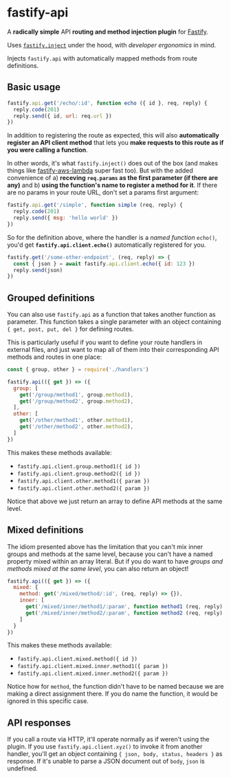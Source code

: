 # fastify-api

A **radically simple** API **routing and method injection plugin** for [Fastify](https://fastify.io).

Uses [`fastify.inject`](https://github.com/fastify/light-my-request) under the hood, with _developer ergonomics_ in mind.

Injects `fastify.api` with automatically mapped methods from route definitions.

## Basic usage

```js
fastify.api.get('/echo/:id', function echo ({ id }, req, reply) {
  reply.code(201)
  reply.send({ id, url: req.url })
})
```

In addition to registering the route as expected, this will also **automatically register an API client method** that lets you **make requests to this route as if you were calling a function**. 

In other words, it's what `fastify.inject()` does out of the box (and makes things like [fastify-aws-lambda](https://github.com/fastify/aws-lambda-fastify) super fast too). But with the added convenience of a) **receving `req.params` as the first parameter (if there are any)** and b) **using the function's name to register a method for it**. If there are no params in your route URL, don't set a params first argument:

```js
fastify.api.get('/simple', function simple (req, reply) {
  reply.code(201)
  reply.send({ msg: 'hello world' })
})
```


So for the definition above, where the handler is a _named function_ `echo()`, you'd get **`fastify.api.client.echo()`** automatically registered for you.

```js
fastify.get('/some-other-endpoint', (req, reply) => {
  const { json } = await fastify.api.client.echo({ id: 123 })
  reply.send(json)
})
```

## Grouped definitions

You can also use `fastify.api` as a function that takes another function as parameter. This function takes a single parameter with an object containing `{ get, post, put, del }` for defining routes.

This is particularly useful if you want to define your route handlers in external files, and just want to map all of them into their corresponding API methods and routes in one place:

```js
const { group, other } = require('./handlers')

fastify.api(({ get }) => ({
  group: [
    get('/group/method1', group.method1),
    get('/group/method2', group.method2),
  ],
  other: [
    get('/other/method1', other.method1),
    get('/other/method2', other.method2),
  ]
})
```

This makes these methods available:

- `fastify.api.client.group.method1({ id })`
- `fastify.api.client.group.method2({ id })`
- `fastify.api.client.other.method1({ param })`
- `fastify.api.client.other.method2({ param })`

Notice that above we just return an array to define API methods at the same level.

## Mixed definitions

The idiom presented above has the limitation that you can't mix inner groups and methods at the same level, because you can't have a named property mixed within an array literal. But if you do want to have _groups and methods mixed at the same level_, you can also return an object!

```js
fastify.api(({ get }) => ({
  mixed: {
    method: get('/mixed/method/:id', (req, reply) => {}),
    inner: [
      get('/mixed/inner/method1/:param', function method1 (req, reply) {}),
      get('/mixed/inner/method2/:param', function method2 (req, reply) {}),
    ]
  }
})
```

This makes these methods available:

- `fastify.api.client.mixed.method({ id })`
- `fastify.api.client.mixed.inner.method1({ param })`
- `fastify.api.client.mixed.inner.method2({ param })`

Notice how for `method`, the function didn't have to be named because we are making a direct assignment there. If you do name the function, it would be ignored in this specific case.

## API responses

If you call a route via HTTP, it'll operate normally as if weren't using the plugin. If you use `fastify.api.client.xyz()` to invoke it from another handler, you'll get an object containing `{ json, body, status, headers }` as response. If it's unable to parse a JSON document out of `body`, `json` is undefined.

